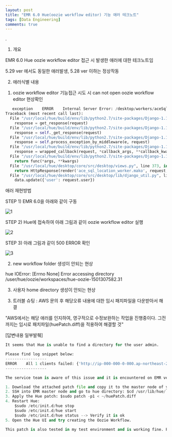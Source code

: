 ```yaml
---
layout: post
title: "EMR 6.0 Hue(oozie workflow editor) 기능 애러 테크노트"
tags: [Data Engineering]
comments: true
---
```


.

1. 개요

EMR 6.0 Hue oozie workflow editor 접근 시 발생한 애러에 대한 테크노트임

5.29 ver 에서도 동일한 애러발생, 5.28 ver 이하는 정상작동

2. 애러식별 내용
 
1) oozie workflow editor 기능접근 시도 시 can not open oozie workflow editor 현상확인


```python
   exception    ERROR    Internal Server Error: /desktop/workers/aceSqlLocationWorker.js
Traceback (most recent call last):
  File "/usr/local/hue/build/env/lib/python2.7/site-packages/Django-1.11.20-py2.7.egg/django/core/handlers/exception.py", line 41, in inner
    response = get_response(request)
  File "/usr/local/hue/build/env/lib/python2.7/site-packages/Django-1.11.20-py2.7.egg/django/core/handlers/base.py", line 249, in _legacy_get_response
    response = self._get_response(request)
  File "/usr/local/hue/build/env/lib/python2.7/site-packages/Django-1.11.20-py2.7.egg/django/core/handlers/base.py", line 187, in _get_response
    response = self.process_exception_by_middleware(e, request)
  File "/usr/local/hue/build/env/lib/python2.7/site-packages/Django-1.11.20-py2.7.egg/django/core/handlers/base.py", line 185, in _get_response
    response = wrapped_callback(request, *callback_args, **callback_kwargs)
  File "/usr/local/hue/build/env/lib/python2.7/site-packages/Django-1.11.20-py2.7.egg/django/utils/decorators.py", line 185, in inner
    return func(*args, **kwargs)
  File "/usr/local/hue/desktop/core/src/desktop/views.py", line 373, in ace_sql_location_worker
    return HttpResponse(render('ace_sql_location_worker.mako', request, None), content_type="application/javascript")
  File "/usr/local/hue/desktop/core/src/desktop/lib/django_util.py", line 225, in render
    data.update({'user': request.user})
```

애러 재현방법

STEP 1) EMR 6.0을 아래와 같이 구동

![1](https://user-images.githubusercontent.com/41605276/80308581-c7b80d80-880a-11ea-9412-77847016caaf.png)

STEP 2) Hue에 접속하여 아래 그림과 같이 oozie workflow editor 실행 

![2](https://user-images.githubusercontent.com/41605276/80308151-3e074080-8808-11ea-8034-72b85a3aead2.jpg)

STEP 3) 아래 그림과 같이 500 ERROR 확인

![3](https://user-images.githubusercontent.com/41605276/80308170-58411e80-8808-11ea-85d4-a9b1dbccfc07.png)

2) new workflow folder 생성이 안되는 현상

hue IOError: [Errno None] Error accessing directory    /user/hue/oozie/workspaces/hue-oozie-1501307582.31

3) 사용자 home directory 생성이 안되는 현상

3. 트러블 슈팅 : AWS 문의 후 해당오류 내용에 대한 임시 패치파일을 다운받아서 해결

"AWS에서는 해당 애러를 인지하여, 영구적으로 수정보완하는 작업을 진행중이다. 그전까지는 임시로 패치파일(huePatch.diff)을 적용하여 해결할 것"

[답변내용 일부발췌]


```python
It seems that Hue is unable to find a directory for the user admin. 

Please find log snippet below:
------------------
ERROR    All 1 clients failed: {'http://ip-000-000-0-000.ap-northeast-2.compute.internal:14000/webhdfs/v1 ': u'404 Client Error: Not Found for url: http://ip-000-000-0-000.ap-northeast-2.compute.internal:14000/webhdfs/v1/user/admin?op=GETFILESTATUS&user.name=hue&doas=admin\n {"RemoteException":{"message":"File does not exist: \\/user\\/admin","exception":"FileNotFoundException","javaClassName":"java.io.FileNotFoundException"}}\n'}
------------------

The service team is aware of this issue and it is encountered on EMR version 5.29 and 6.0. The team is currently working on a permanent fix, but in the meantime has provided the following steps as a workaround to mitigate the issue:

1. Download the attached patch file and copy it to the master node of your Cluster
2. SSH into EMR master node and go to hue directory: $cd /usr/lib/hue/
3. Apply the Hue patch: $sudo patch -p1 < ~/huePatch.diff
4. Restart Hue: 
    $sudo /etc/init.d/hue stop
    $sudo /etc/init.d/hue start 
    $sudo /etc/init.d/hue status --> Verify it is ok
5. Open the Hue UI and try creating the Oozie Workflow.

This patch is also tested in my test environment and is working fine. Please find the attached screen-shot for your reference.  
```
